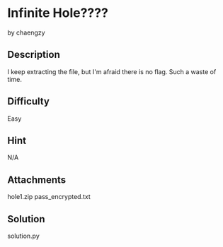 # Infinite Hole????
by chaengzy

## Description
I keep extracting the file, but I'm afraid there is no flag. Such a waste of time.

## Difficulty
Easy

## Hint
N/A

## Attachments
hole1.zip
pass_encrypted.txt

## Solution
solution.py
